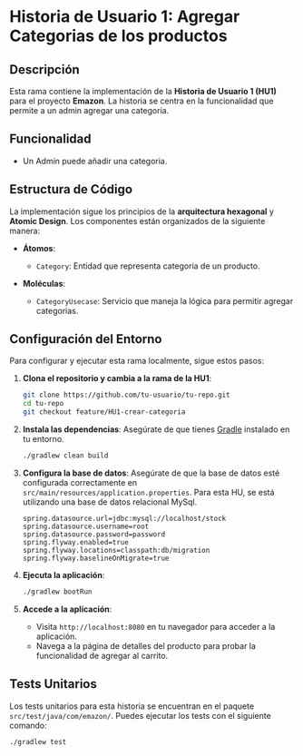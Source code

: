 # Historia de Usuario 1: Agregar Categorias de los productos

## Descripción
Esta rama contiene la implementación de la **Historia de Usuario 1 (HU1)** para el proyecto **Emazon**. La historia se centra en la funcionalidad que permite a un admin agregar una categoria.

## Funcionalidad
- Un Admin puede añadir una categoria.


## Estructura de Código
La implementación sigue los principios de la **arquitectura hexagonal** y **Atomic Design**. Los componentes están organizados de la siguiente manera:

- **Átomos**:
  - `Category`: Entidad que representa categoria de un producto.


- **Moléculas**:
  - `CategoryUsecase`: Servicio que maneja la lógica para permitir  agregar categorias.
  

## Configuración del Entorno
Para configurar y ejecutar esta rama localmente, sigue estos pasos:

1. **Clona el repositorio y cambia a la rama de la HU1**:
    ```bash
    git clone https://github.com/tu-usuario/tu-repo.git
    cd tu-repo
    git checkout feature/HU1-crear-categoria
    ```

2. **Instala las dependencias**:
    Asegúrate de que tienes [Gradle](https://gradle.org/) instalado en tu entorno.
    ```bash
    ./gradlew clean build
    ```

3. **Configura la base de datos**:
    Asegúrate de que la base de datos esté configurada correctamente en `src/main/resources/application.properties`. Para esta HU, se está utilizando una base de datos relacional MySql.
    ```properties
    spring.datasource.url=jdbc:mysql://localhost/stock
    spring.datasource.username=root
    spring.datasource.password=password
    spring.flyway.enabled=true
    spring.flyway.locations=classpath:db/migration
    spring.flyway.baselineOnMigrate=true
    ```

4. **Ejecuta la aplicación**:
    ```bash
    ./gradlew bootRun
    ```

5. **Accede a la aplicación**:
   - Visita `http://localhost:8080` en tu navegador para acceder a la aplicación.
   - Navega a la página de detalles del producto para probar la funcionalidad de agregar al carrito.

## Tests Unitarios
Los tests unitarios para esta historia se encuentran en el paquete `src/test/java/com/emazon/`. Puedes ejecutar los tests con el siguiente comando:

```bash
./gradlew test
